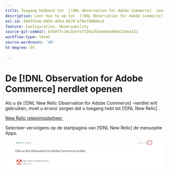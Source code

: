 ```yaml
---
title: Toegang hebbend tot  [!DNL Observation for Adobe Commerce]  zenuwlet
description: Leer hoe te om tot  [!DNL Observation for Adobe Commerce]  zenuwlet toegang te hebben.
exl-id: 4b6f554e-685b-465d-8676-b70e790606c6
feature: Configuration, Observability
source-git-commit: b7b0ffc18c33e7e7326a7b34e64a908e210ea151
workflow-type: tm+mt
source-wordcount: '40'
ht-degree: 0%

---
```


# De [!DNL Observation for Adobe Commerce] nerdlet openen

Als u de [!DNL New Relic Observation for Adobe Commerce] -nerdlet wilt gebruiken, moet u ervoor zorgen dat u toegang hebt tot [!DNL New Relic] .

[&#x200B; New Relic rekeningsbeheer &#x200B;](https://experienceleague.adobe.com/nl/docs/commerce-on-cloud/user-guide/monitor/new-relic/account-management)

Selecteer vervolgens op de startpagina van [!DNL New Relic] de menuoptie Apps.

![&#x200B; New Relic homepage &#x200B;](../../assets/tools/observation-for-adobe-commerce/new-relic-homepage.jpeg)
